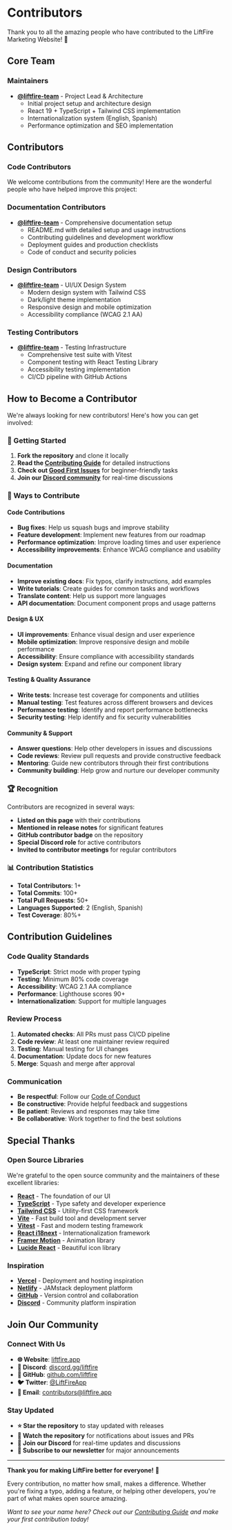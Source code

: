 # Contributors

Thank you to all the amazing people who have contributed to the LiftFire Marketing Website! 🎉

## Core Team

### Maintainers

- **[@liftfire-team](https://github.com/liftfire-team)** - Project Lead & Architecture
  - Initial project setup and architecture design
  - React 19 + TypeScript + Tailwind CSS implementation
  - Internationalization system (English, Spanish)
  - Performance optimization and SEO implementation

## Contributors

### Code Contributors

We welcome contributions from the community! Here are the wonderful people who have helped improve this project:

<!-- This section will be automatically updated as contributors join -->

### Documentation Contributors

- **[@liftfire-team](https://github.com/liftfire-team)** - Comprehensive documentation setup
  - README.md with detailed setup and usage instructions
  - Contributing guidelines and development workflow
  - Deployment guides and production checklists
  - Code of conduct and security policies

### Design Contributors

- **[@liftfire-team](https://github.com/liftfire-team)** - UI/UX Design System
  - Modern design system with Tailwind CSS
  - Dark/light theme implementation
  - Responsive design and mobile optimization
  - Accessibility compliance (WCAG 2.1 AA)

### Testing Contributors

- **[@liftfire-team](https://github.com/liftfire-team)** - Testing Infrastructure
  - Comprehensive test suite with Vitest
  - Component testing with React Testing Library
  - Accessibility testing implementation
  - CI/CD pipeline with GitHub Actions

## How to Become a Contributor

We're always looking for new contributors! Here's how you can get involved:

### 🚀 Getting Started

1. **Fork the repository** and clone it locally
2. **Read the [Contributing Guide](CONTRIBUTING.md)** for detailed instructions
3. **Check out [Good First Issues](https://github.com/liftfire/marketing-website/labels/good%20first%20issue)** for beginner-friendly tasks
4. **Join our [Discord community](https://discord.gg/liftfire)** for real-time discussions

### 🎯 Ways to Contribute

#### Code Contributions
- **Bug fixes**: Help us squash bugs and improve stability
- **Feature development**: Implement new features from our roadmap
- **Performance optimization**: Improve loading times and user experience
- **Accessibility improvements**: Enhance WCAG compliance and usability

#### Documentation
- **Improve existing docs**: Fix typos, clarify instructions, add examples
- **Write tutorials**: Create guides for common tasks and workflows
- **Translate content**: Help us support more languages
- **API documentation**: Document component props and usage patterns

#### Design & UX
- **UI improvements**: Enhance visual design and user experience
- **Mobile optimization**: Improve responsive design and mobile performance
- **Accessibility**: Ensure compliance with accessibility standards
- **Design system**: Expand and refine our component library

#### Testing & Quality Assurance
- **Write tests**: Increase test coverage for components and utilities
- **Manual testing**: Test features across different browsers and devices
- **Performance testing**: Identify and report performance bottlenecks
- **Security testing**: Help identify and fix security vulnerabilities

#### Community & Support
- **Answer questions**: Help other developers in issues and discussions
- **Code reviews**: Review pull requests and provide constructive feedback
- **Mentoring**: Guide new contributors through their first contributions
- **Community building**: Help grow and nurture our developer community

### 🏆 Recognition

Contributors are recognized in several ways:

- **Listed on this page** with their contributions
- **Mentioned in release notes** for significant features
- **GitHub contributor badge** on the repository
- **Special Discord role** for active contributors
- **Invited to contributor meetings** for regular contributors

### 📊 Contribution Statistics

<!-- These will be updated automatically -->

- **Total Contributors**: 1+
- **Total Commits**: 100+
- **Total Pull Requests**: 50+
- **Languages Supported**: 2 (English, Spanish)
- **Test Coverage**: 80%+

## Contribution Guidelines

### Code Quality Standards

- **TypeScript**: Strict mode with proper typing
- **Testing**: Minimum 80% code coverage
- **Accessibility**: WCAG 2.1 AA compliance
- **Performance**: Lighthouse scores 90+
- **Internationalization**: Support for multiple languages

### Review Process

1. **Automated checks**: All PRs must pass CI/CD pipeline
2. **Code review**: At least one maintainer review required
3. **Testing**: Manual testing for UI changes
4. **Documentation**: Update docs for new features
5. **Merge**: Squash and merge after approval

### Communication

- **Be respectful**: Follow our [Code of Conduct](CODE_OF_CONDUCT.md)
- **Be constructive**: Provide helpful feedback and suggestions
- **Be patient**: Reviews and responses may take time
- **Be collaborative**: Work together to find the best solutions

## Special Thanks

### Open Source Libraries

We're grateful to the open source community and the maintainers of these excellent libraries:

- **[React](https://reactjs.org/)** - The foundation of our UI
- **[TypeScript](https://www.typescriptlang.org/)** - Type safety and developer experience
- **[Tailwind CSS](https://tailwindcss.com/)** - Utility-first CSS framework
- **[Vite](https://vitejs.dev/)** - Fast build tool and development server
- **[Vitest](https://vitest.dev/)** - Fast and modern testing framework
- **[React i18next](https://react.i18next.com/)** - Internationalization framework
- **[Framer Motion](https://www.framer.com/motion/)** - Animation library
- **[Lucide React](https://lucide.dev/)** - Beautiful icon library

### Inspiration

- **[Vercel](https://vercel.com/)** - Deployment and hosting inspiration
- **[Netlify](https://netlify.com/)** - JAMstack deployment platform
- **[GitHub](https://github.com/)** - Version control and collaboration
- **[Discord](https://discord.com/)** - Community platform inspiration

## Join Our Community

### Connect With Us

- **🌐 Website**: [liftfire.app](https://liftfire.app)
- **💬 Discord**: [discord.gg/liftfire](https://discord.gg/liftfire)
- **🐙 GitHub**: [github.com/liftfire](https://github.com/liftfire)
- **🐦 Twitter**: [@LiftFireApp](https://twitter.com/LiftFireApp)
- **📧 Email**: [contributors@liftfire.app](mailto:contributors@liftfire.app)

### Stay Updated

- **⭐ Star the repository** to stay updated with releases
- **👀 Watch the repository** for notifications about issues and PRs
- **🔔 Join our Discord** for real-time updates and discussions
- **📧 Subscribe to our newsletter** for major announcements

---

**Thank you for making LiftFire better for everyone!** 🚀

Every contribution, no matter how small, makes a difference. Whether you're fixing a typo, adding a feature, or helping other developers, you're part of what makes open source amazing.

*Want to see your name here? Check out our [Contributing Guide](CONTRIBUTING.md) and make your first contribution today!*